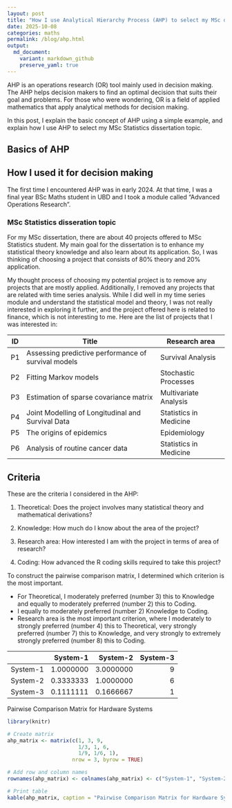 ```yaml
---
layout: post
title: "How I use Analytical Hierarchy Process (AHP) to select my MSc dissertation project"
date: 2025-10-08
categories: maths
permalink: /blog/ahp.html
output:
  md_document:
    variant: markdown_github
    preserve_yaml: true
---
```


AHP is an operations research (OR) tool mainly used in decision making.
The AHP helps decision makers to find an optimal decision that suits
their goal and problems. For those who were wondering, OR is a field of
applied mathematics that apply analytical methods for decision making.

In this post, I explain the basic concept of AHP using a simple example,
and explain how I use AHP to select my MSc Statistics dissertation
topic.

## Basics of AHP

## How I used it for decision making

The first time I encountered AHP was in early 2024. At that time, I was
a final year BSc Maths student in UBD and I took a module called
“Advanced Operations Research”.

### MSc Statistics disseration topic

For my MSc dissertation, there are about 40 projects offered to MSc
Statistics student. My main goal for the dissertation is to enhance my
statistical theory knowledge and also learn about its application. So, I
was thinking of choosing a project that consists of 80% theory and 20%
application.

My thought process of choosing my potential project is to remove any
projects that are mostly applied. Additionally, I removed any projects
that are related with time series analysis. While I did well in my time
series module and understand the statistical model and theory, I was not
really interested in exploring it further, and the project offered here
is related to finance, which is not interesting to me. Here are the list
of projects that I was interested in:

| ID  | Title                                               | Research area          |
|---------------|----------------------------------------|------------------|
| P1  | Assessing predictive performance of survival models | Survival Analysis      |
| P2  | Fitting Markov models                               | Stochastic Processes   |
| P3  | Estimation of sparse covariance matrix              | Multivariate Analysis  |
| P4  | Joint Modelling of Longitudinal and Survival Data   | Statistics in Medicine |
| P5  | The origins of epidemics                            | Epidemiology           |
| P6  | Analysis of routine cancer data                     | Statistics in Medicine |

## Criteria

These are the criteria I considered in the AHP:

1.  Theoretical: Does the project involves many statistical theory and
    mathematical derivations?

2.  Knowledge: How much do I know about the area of the project?

3.  Research area: How interested I am with the project in terms of area
    of research?

4.  Coding: How advanced the R coding skills required to take this
    project?

To construct the pairwise comparison matrix, I determined which
criterion is the most important.

-   For Theoretical, I moderately preferred (number 3) this to Knowledge
    and equally to moderately preferred (number 2) this to Coding.
-   I equally to moderately preferred (number 2) Knowledge to Coding.
-   Research area is the most important criterion, where I moderately to
    strongly preferred (number 4) this to Theoretical, very strongly
    preferred (number 7) this to Knowledge, and very strongly to
    extremely strongly preferred (number 8) this to Coding.

|          |  System-1 |  System-2 | System-3 |
|:---------|----------:|----------:|---------:|
| System-1 | 1.0000000 | 3.0000000 |        9 |
| System-2 | 0.3333333 | 1.0000000 |        6 |
| System-3 | 0.1111111 | 0.1666667 |        1 |

Pairwise Comparison Matrix for Hardware Systems

```r
library(knitr)

# Create matrix
ahp_matrix <- matrix(c(1, 3, 9,
                       1/3, 1, 6,
                       1/9, 1/6, 1),
                     nrow = 3, byrow = TRUE)

# Add row and column names
rownames(ahp_matrix) <- colnames(ahp_matrix) <- c("System-1", "System-2", "System-3")

# Print table
kable(ahp_matrix, caption = "Pairwise Comparison Matrix for Hardware Systems")
```